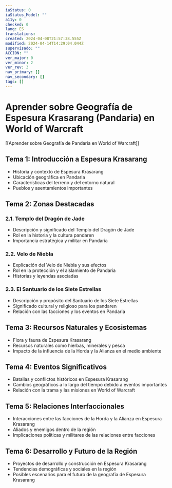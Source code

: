 ```yaml
---
iaStatus: 0
iaStatus_Model: ""
a11y: 0
checked: 0
lang: ES
translations: 
created: 2024-04-08T21:57:38.555Z
modified: 2024-04-14T14:29:04.044Z
supervisado: ""
ACCION: ""
ver_major: 0
ver_minor: 2
ver_rev: 3
nav_primary: []
nav_secondary: []
tags: []
---
```

# Aprender sobre Geografía de Espesura Krasarang (Pandaria) en World of Warcraft

[[Aprender sobre Geografía de Pandaria en World of Warcraft]]

## Tema 1: Introducción a Espesura Krasarang
- Historia y contexto de Espesura Krasarang
- Ubicación geográfica en Pandaria
- Características del terreno y del entorno natural
- Pueblos y asentamientos importantes

## Tema 2: Zonas Destacadas
### 2.1. Templo del Dragón de Jade
- Descripción y significado del Templo del Dragón de Jade
- Rol en la historia y la cultura pandaren
- Importancia estratégica y militar en Pandaria

### 2.2. Velo de Niebla
- Explicación del Velo de Niebla y sus efectos
- Rol en la protección y el aislamiento de Pandaria
- Historias y leyendas asociadas

### 2.3. El Santuario de los Siete Estrellas
- Descripción y propósito del Santuario de los Siete Estrellas
- Significado cultural y religioso para los pandaren
- Relación con las facciones y los eventos en Pandaria

## Tema 3: Recursos Naturales y Ecosistemas
- Flora y fauna de Espesura Krasarang
- Recursos naturales como hierbas, minerales y pesca
- Impacto de la influencia de la Horda y la Alianza en el medio ambiente

## Tema 4: Eventos Significativos
- Batallas y conflictos históricos en Espesura Krasarang
- Cambios geográficos a lo largo del tiempo debido a eventos importantes
- Relación con la trama y las misiones en World of Warcraft

## Tema 5: Relaciones Interfaccionales
- Interacciones entre las facciones de la Horda y la Alianza en Espesura Krasarang
- Aliados y enemigos dentro de la región
- Implicaciones políticas y militares de las relaciones entre facciones

## Tema 6: Desarrollo y Futuro de la Región
- Proyectos de desarrollo y construcción en Espesura Krasarang
- Tendencias demográficas y sociales en la región
- Posibles escenarios para el futuro de la geografía de Espesura Krasarang
